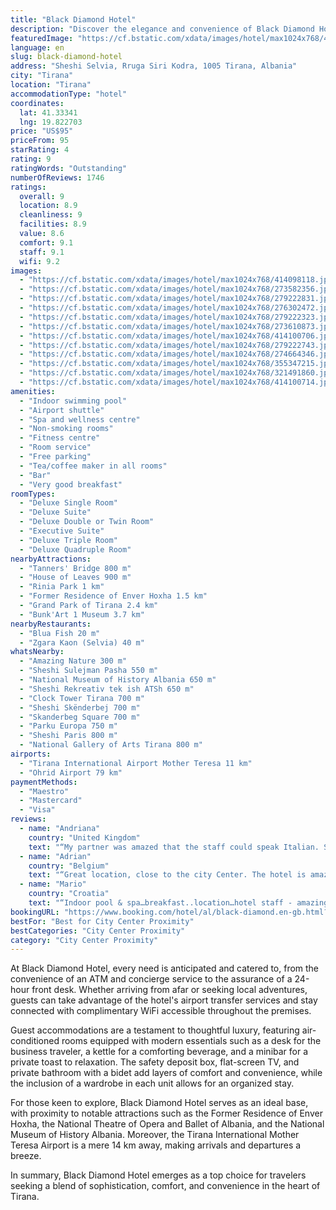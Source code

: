 ```yaml
---
title: "Black Diamond Hotel"
description: "Discover the elegance and convenience of Black Diamond Hotel, located just a short 800-meter stroll from the vibrant heart of Tirana, Skanderbeg Square."
featuredImage: "https://cf.bstatic.com/xdata/images/hotel/max1024x768/414098118.jpg?k=395417094be56f63394f7c94920a20f519d6288e7958bb7043ccb671aec0f44c&o=&hp=1"
language: en
slug: black-diamond-hotel
address: "Sheshi Selvia, Rruga Siri Kodra, 1005 Tirana, Albania"
city: "Tirana"
location: "Tirana"
accommodationType: "hotel"
coordinates:
  lat: 41.33341
  lng: 19.822703
price: "US$95"
priceFrom: 95
starRating: 4
rating: 9
ratingWords: "Outstanding"
numberOfReviews: 1746
ratings:
  overall: 9
  location: 8.9
  cleanliness: 9
  facilities: 8.9
  value: 8.6
  comfort: 9.1
  staff: 9.1
  wifi: 9.2
images:
  - "https://cf.bstatic.com/xdata/images/hotel/max1024x768/414098118.jpg?k=395417094be56f63394f7c94920a20f519d6288e7958bb7043ccb671aec0f44c&o=&hp=1"
  - "https://cf.bstatic.com/xdata/images/hotel/max1024x768/273582356.jpg?k=49f27debc11910b0fa2f61fe5ba663d8c274d6b9465008e5bfc3918933bf7322&o=&hp=1"
  - "https://cf.bstatic.com/xdata/images/hotel/max1024x768/279222831.jpg?k=e39d9a9963075a813c58143dada448d0a22ff1ab2c680de3eecf63f0de01bca3&o=&hp=1"
  - "https://cf.bstatic.com/xdata/images/hotel/max1024x768/276302472.jpg?k=55606ae617ac3b2b649f4fe4de9b040220318c48fc3d5102558fa5f46221d020&o=&hp=1"
  - "https://cf.bstatic.com/xdata/images/hotel/max1024x768/279222323.jpg?k=0e62ba50858679279a731d3a35e76b460ff5c3ba36b928146e6e48138d7f3546&o=&hp=1"
  - "https://cf.bstatic.com/xdata/images/hotel/max1024x768/273610873.jpg?k=bb35ca56bd95fe0552570f7ffe17860e43170a57a59df94bc8adb219b2a71837&o=&hp=1"
  - "https://cf.bstatic.com/xdata/images/hotel/max1024x768/414100706.jpg?k=6454d2f0f02192e5372c8b9542c6e4c5dc824fc91c5b39a5dea7f7dc2d8a1d2b&o=&hp=1"
  - "https://cf.bstatic.com/xdata/images/hotel/max1024x768/279222743.jpg?k=11a2161be44941c6a69f0dac13bb84a0612ea9bfe5e8f65f4bca6e6286cd7e94&o=&hp=1"
  - "https://cf.bstatic.com/xdata/images/hotel/max1024x768/274664346.jpg?k=4103ae6560727cd8748e2eb39e512c08a2de08d5111b008ed7091885579ee86a&o=&hp=1"
  - "https://cf.bstatic.com/xdata/images/hotel/max1024x768/355347215.jpg?k=7123b9be51f853c58475b1760caa0bbc77a73204832ff17ee519d79fde313401&o=&hp=1"
  - "https://cf.bstatic.com/xdata/images/hotel/max1024x768/321491860.jpg?k=323b40a2bc87a2af411add25654e4e247089f8b4e52e96eec366fe8537c5a1af&o=&hp=1"
  - "https://cf.bstatic.com/xdata/images/hotel/max1024x768/414100714.jpg?k=e72d43b50f2ba0fa557cb2392d988705b037f761793d7b8631512ee570e94681&o=&hp=1"
amenities:
  - "Indoor swimming pool"
  - "Airport shuttle"
  - "Spa and wellness centre"
  - "Non-smoking rooms"
  - "Fitness centre"
  - "Room service"
  - "Free parking"
  - "Tea/coffee maker in all rooms"
  - "Bar"
  - "Very good breakfast"
roomTypes:
  - "Deluxe Single Room"
  - "Deluxe Suite"
  - "Deluxe Double or Twin Room"
  - "Executive Suite"
  - "Deluxe Triple Room"
  - "Deluxe Quadruple Room"
nearbyAttractions:
  - "Tanners' Bridge 800 m"
  - "House of Leaves 900 m"
  - "Rinia Park 1 km"
  - "Former Residence of Enver Hoxha 1.5 km"
  - "Grand Park of Tirana 2.4 km"
  - "Bunk'Art 1 Museum 3.7 km"
nearbyRestaurants:
  - "Blua Fish 20 m"
  - "Zgara Kaon (Selvia) 40 m"
whatsNearby:
  - "Amazing Nature 300 m"
  - "Sheshi Sulejman Pasha 550 m"
  - "National Museum of History Albania 650 m"
  - "Sheshi Rekreativ tek ish ATSh 650 m"
  - "Clock Tower Tirana 700 m"
  - "Sheshi Skënderbej 700 m"
  - "Skanderbeg Square 700 m"
  - "Parku Europa 750 m"
  - "Sheshi Paris 800 m"
  - "National Gallery of Arts Tirana 800 m"
airports:
  - "Tirana International Airport Mother Teresa 11 km"
  - "Ohrid Airport 79 km"
paymentMethods:
  - "Maestro"
  - "Mastercard"
  - "Visa"
reviews:
  - name: "Andriana"
    country: "United Kingdom"
    text: "“My partner was amazed that the staff could speak Italian. Staff was very welcoming and facilities were great.”"
  - name: "Adrian"
    country: "Belgium"
    text: "“Great location, close to the city Center. The hotel is amazing, wonderful experience we will come again soon”"
  - name: "Mario"
    country: "Croatia"
    text: "“Indoor pool & spa…breakfast..location…hotel staff - amazing!”"
bookingURL: "https://www.booking.com/hotel/al/black-diamond.en-gb.html?aid=8035640"
bestFor: "Best for City Center Proximity"
bestCategories: "City Center Proximity"
category: "City Center Proximity"
---
```


At Black Diamond Hotel, every need is anticipated and catered to, from the convenience of an ATM and concierge service to the assurance of a 24-hour front desk. Whether arriving from afar or seeking local adventures, guests can take advantage of the hotel's airport transfer services and stay connected with complimentary WiFi accessible throughout the premises.

Guest accommodations are a testament to thoughtful luxury, featuring air-conditioned rooms equipped with modern essentials such as a desk for the business traveler, a kettle for a comforting beverage, and a minibar for a private toast to relaxation. The safety deposit box, flat-screen TV, and private bathroom with a bidet add layers of comfort and convenience, while the inclusion of a wardrobe in each unit allows for an organized stay.

For those keen to explore, Black Diamond Hotel serves as an ideal base, with proximity to notable attractions such as the Former Residence of Enver Hoxha, the National Theatre of Opera and Ballet of Albania, and the National Museum of History Albania. Moreover, the Tirana International Mother Teresa Airport is a mere 14 km away, making arrivals and departures a breeze.

In summary, Black Diamond Hotel emerges as a top choice for travelers seeking a blend of sophistication, comfort, and convenience in the heart of Tirana.